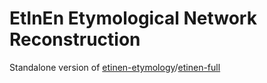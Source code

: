 # EtInEn Etymological Network Reconstruction

Standalone version of [etinen-etymology](https://github.com/verenablaschke/etinen-etymology)/[etinen-full](https://github.com/jdellert/etinen-full)
